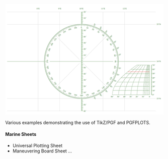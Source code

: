![Example image](README-ups.png)

Various examples demonstrating the use of TikZ/PGF and PGFPLOTS.

#### Marine Sheets
- Universal Plotting Sheet
- Maneuvering Board Sheet
...